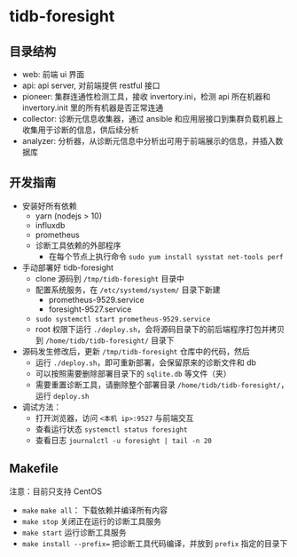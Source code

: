 # tidb-foresight

## 目录结构

- web: 前端 ui 界面
- api: api server, 对前端提供 restful 接口
- pioneer: 集群连通性检测工具，接收 invertory.ini，检测 api 所在机器和 invertory.init 里的所有机器是否正常连通
- collector: 诊断元信息收集器，通过 ansible 和应用层接口到集群负载机器上收集用于诊断的信息，供后续分析
- analyzer: 分析器，从诊断元信息中分析出可用于前端展示的信息，并插入数据库

## 开发指南

- 安装好所有依赖
    - yarn (nodejs > 10)
    - influxdb
    - prometheus
    - 诊断工具依赖的外部程序
        - 在每个节点上执行命令 `sudo yum install sysstat net-tools perf`
- 手动部署好 tidb-foresight
    - clone 源码到 `/tmp/tidb-foresight` 目录中
    - 配置系统服务，在 `/etc/systemd/system/` 目录下新建 
        - prometheus-9529.service
        - foresight-9527.service
    - `sudo systemctl start prometheus-9529.service`
    - root 权限下运行 `./deploy.sh`，会将源码目录下的前后端程序打包并拷贝到 `/home/tidb/tidb-foresight/` 目录下
- 源码发生修改后，更新 `/tmp/tidb-foresight` 仓库中的代码，然后
    - 运行 `./deploy.sh`，即可重新部署，会保留原来的诊断文件和 db
    - 可以按照需要删除部署目录下的 `sqlite.db` 等文件（夹）
    - 需要重置诊断工具，请删除整个部署目录 `/home/tidb/tidb-foresight/`，运行 `deploy.sh`
- 调试方法：
    - 打开浏览器，访问 `<本机 ip>:9527` 与前端交互
    - 查看运行状态 `systemctl status foresight`
    - 查看日志 `journalctl -u foresight | tail -n 20`

## Makefile 

注意：目前只支持 CentOS

* `make`  `make all`： 下载依赖并编译所有内容
* `make stop` 关闭正在运行的诊断工具服务
* `make start` 运行诊断工具服务
* `make install --prefix=` 把诊断工具代码编译，并放到 `prefix` 指定的目录下



